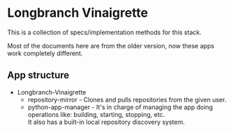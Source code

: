 # Longbranch Vinaigrette

This is a collection of specs/implementation methods for this stack.

Most of the documents here are from the older version, now these apps
work completely different.

## App structure

* Longbranch-Vinaigrette
	* repository-mirror - 
			Clones and pulls repositories from the given user.
	* python-app-manager - 
			It's in charge of managing the app doing operations like: building, starting,
			stopping, etc. \
			It also has a built-in local repository discovery system.
